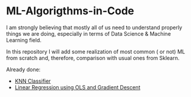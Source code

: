# ML-Algorigthms-in-Code

I am strongly believing that mostly all of us need to understand properly things we are doing, especially in terms of Data Science & Machine Learning field.

In this repository I will add some realization of most common ( or not) ML from scratch and, therefore, comparison with usual ones from Sklearn.


Already done:
- [KNN Classifier](https://github.com/Rezzenmann/ML-Algorigthms-in-Code/blob/main/KNN.py:// "KNN Classifier")
- [Linear Regression using OLS and Gradient Descent](https://github.com/Rezzenmann/ML-Algorigthms-in-Code/blob/main/Linear_Regression.py:// "Linear Regression using OLS and Gradient Descent")




